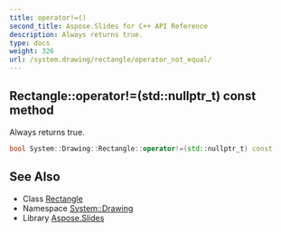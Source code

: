 ```yaml
---
title: operator!=()
second_title: Aspose.Slides for C++ API Reference
description: Always returns true.
type: docs
weight: 326
url: /system.drawing/rectangle/operator_not_equal/
---
```

## Rectangle::operator!=(std::nullptr_t) const method


Always returns true.

```cpp
bool System::Drawing::Rectangle::operator!=(std::nullptr_t) const
```

## See Also

* Class [Rectangle](../)
* Namespace [System::Drawing](../../)
* Library [Aspose.Slides](../../../)